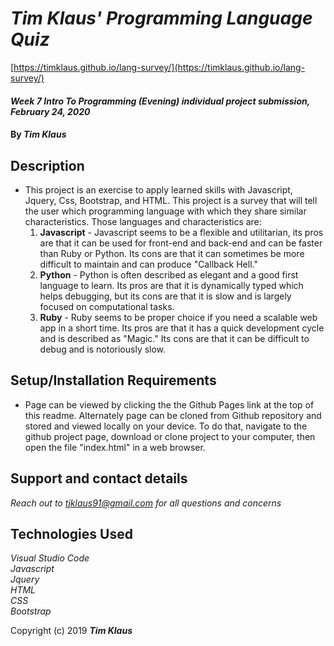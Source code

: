 # _Tim Klaus' Programming Language Quiz_
[https://timklaus.github.io/lang-survey/](https://timklaus.github.io/lang-survey/)

#### _*Week 7 Intro To Programming (Evening) individual project submission*, *February 24, 2020*_

#### By _**Tim Klaus**_

## Description

* This project is an exercise to apply learned skills with Javascript, Jquery, Css, Bootstrap, and HTML. This project is a survey that will tell the user which programming language with which they share similar characteristics. Those languages and characteristics are:
    1. **Javascript** - Javascript seems to be a flexible and utilitarian, its pros are that it can be used for front-end and back-end and can be faster than Ruby or Python. Its cons are that it can sometimes be more difficult to maintain and can produce "Callback Hell."
    2. **Python** - Python is often described as elegant and a good first language to learn. Its pros are that it is dynamically typed which helps debugging, but its cons are that it is slow and is largely focused on computational tasks.
    3. **Ruby** - Ruby seems to be proper choice if you need a scalable web app in a short time. Its pros are that it has a quick development cycle and is described as "Magic." Its cons are that it can be difficult to debug and is notoriously slow.


## Setup/Installation Requirements

* Page can be viewed by clicking the the Github Pages link at the top of this readme. Alternately page can be cloned from Github repository and stored and viewed locally on your device. To do that, navigate to the github project page, download or clone project to your computer, then open the file "index.html" in a web browser.


## Support and contact details

_Reach out to tjklaus91@gmail.com for all questions and concerns_

## Technologies Used

_Visual Studio Code_  
_Javascript_  
_Jquery_    
_HTML_  
_CSS_  
_Bootstrap_

Copyright (c) 2019 **_Tim Klaus_**